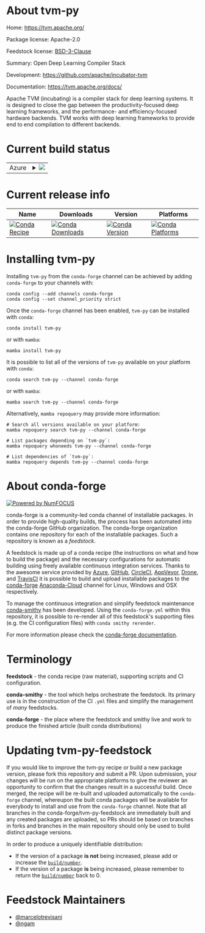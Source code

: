 About tvm-py
============

Home: https://tvm.apache.org/

Package license: Apache-2.0

Feedstock license: [BSD-3-Clause](https://github.com/conda-forge/tvm-py-feedstock/blob/main/LICENSE.txt)

Summary: Open Deep Learning Compiler Stack

Development: https://github.com/apache/incubator-tvm

Documentation: https://tvm.apache.org/docs/

Apache TVM (incubating) is a compiler stack for deep learning systems.
It is designed to close the gap between the productivity-focused deep
learning frameworks, and the performance- and efficiency-focused hardware
backends. TVM works with deep learning frameworks to provide end to end
compilation to different backends.


Current build status
====================


<table>
    
  <tr>
    <td>Azure</td>
    <td>
      <details>
        <summary>
          <a href="https://dev.azure.com/conda-forge/feedstock-builds/_build/latest?definitionId=10191&branchName=main">
            <img src="https://dev.azure.com/conda-forge/feedstock-builds/_apis/build/status/tvm-py-feedstock?branchName=main">
          </a>
        </summary>
        <table>
          <thead><tr><th>Variant</th><th>Status</th></tr></thead>
          <tbody><tr>
              <td>linux_64_c_compiler_version10cuda_compiler_version11.2cxx_compiler_version10numpy1.20python3.8.____cpython</td>
              <td>
                <a href="https://dev.azure.com/conda-forge/feedstock-builds/_build/latest?definitionId=10191&branchName=main">
                  <img src="https://dev.azure.com/conda-forge/feedstock-builds/_apis/build/status/tvm-py-feedstock?branchName=main&jobName=linux&configuration=linux_64_c_compiler_version10cuda_compiler_version11.2cxx_compiler_version10numpy1.20python3.8.____cpython" alt="variant">
                </a>
              </td>
            </tr><tr>
              <td>linux_64_c_compiler_version10cuda_compiler_version11.2cxx_compiler_version10numpy1.20python3.9.____cpython</td>
              <td>
                <a href="https://dev.azure.com/conda-forge/feedstock-builds/_build/latest?definitionId=10191&branchName=main">
                  <img src="https://dev.azure.com/conda-forge/feedstock-builds/_apis/build/status/tvm-py-feedstock?branchName=main&jobName=linux&configuration=linux_64_c_compiler_version10cuda_compiler_version11.2cxx_compiler_version10numpy1.20python3.9.____cpython" alt="variant">
                </a>
              </td>
            </tr><tr>
              <td>linux_64_c_compiler_version10cuda_compiler_version11.2cxx_compiler_version10numpy1.21python3.10.____cpython</td>
              <td>
                <a href="https://dev.azure.com/conda-forge/feedstock-builds/_build/latest?definitionId=10191&branchName=main">
                  <img src="https://dev.azure.com/conda-forge/feedstock-builds/_apis/build/status/tvm-py-feedstock?branchName=main&jobName=linux&configuration=linux_64_c_compiler_version10cuda_compiler_version11.2cxx_compiler_version10numpy1.21python3.10.____cpython" alt="variant">
                </a>
              </td>
            </tr><tr>
              <td>linux_64_c_compiler_version10cuda_compiler_version11.2cxx_compiler_version10numpy1.23python3.11.____cpython</td>
              <td>
                <a href="https://dev.azure.com/conda-forge/feedstock-builds/_build/latest?definitionId=10191&branchName=main">
                  <img src="https://dev.azure.com/conda-forge/feedstock-builds/_apis/build/status/tvm-py-feedstock?branchName=main&jobName=linux&configuration=linux_64_c_compiler_version10cuda_compiler_version11.2cxx_compiler_version10numpy1.23python3.11.____cpython" alt="variant">
                </a>
              </td>
            </tr><tr>
              <td>linux_64_c_compiler_version10cuda_compiler_versionNonecxx_compiler_version10numpy1.20python3.8.____cpython</td>
              <td>
                <a href="https://dev.azure.com/conda-forge/feedstock-builds/_build/latest?definitionId=10191&branchName=main">
                  <img src="https://dev.azure.com/conda-forge/feedstock-builds/_apis/build/status/tvm-py-feedstock?branchName=main&jobName=linux&configuration=linux_64_c_compiler_version10cuda_compiler_versionNonecxx_compiler_version10numpy1.20python3.8.____cpython" alt="variant">
                </a>
              </td>
            </tr><tr>
              <td>linux_64_c_compiler_version10cuda_compiler_versionNonecxx_compiler_version10numpy1.20python3.9.____cpython</td>
              <td>
                <a href="https://dev.azure.com/conda-forge/feedstock-builds/_build/latest?definitionId=10191&branchName=main">
                  <img src="https://dev.azure.com/conda-forge/feedstock-builds/_apis/build/status/tvm-py-feedstock?branchName=main&jobName=linux&configuration=linux_64_c_compiler_version10cuda_compiler_versionNonecxx_compiler_version10numpy1.20python3.9.____cpython" alt="variant">
                </a>
              </td>
            </tr><tr>
              <td>linux_64_c_compiler_version10cuda_compiler_versionNonecxx_compiler_version10numpy1.21python3.10.____cpython</td>
              <td>
                <a href="https://dev.azure.com/conda-forge/feedstock-builds/_build/latest?definitionId=10191&branchName=main">
                  <img src="https://dev.azure.com/conda-forge/feedstock-builds/_apis/build/status/tvm-py-feedstock?branchName=main&jobName=linux&configuration=linux_64_c_compiler_version10cuda_compiler_versionNonecxx_compiler_version10numpy1.21python3.10.____cpython" alt="variant">
                </a>
              </td>
            </tr><tr>
              <td>linux_64_c_compiler_version10cuda_compiler_versionNonecxx_compiler_version10numpy1.23python3.11.____cpython</td>
              <td>
                <a href="https://dev.azure.com/conda-forge/feedstock-builds/_build/latest?definitionId=10191&branchName=main">
                  <img src="https://dev.azure.com/conda-forge/feedstock-builds/_apis/build/status/tvm-py-feedstock?branchName=main&jobName=linux&configuration=linux_64_c_compiler_version10cuda_compiler_versionNonecxx_compiler_version10numpy1.23python3.11.____cpython" alt="variant">
                </a>
              </td>
            </tr><tr>
              <td>osx_64_numpy1.20python3.8.____cpython</td>
              <td>
                <a href="https://dev.azure.com/conda-forge/feedstock-builds/_build/latest?definitionId=10191&branchName=main">
                  <img src="https://dev.azure.com/conda-forge/feedstock-builds/_apis/build/status/tvm-py-feedstock?branchName=main&jobName=osx&configuration=osx_64_numpy1.20python3.8.____cpython" alt="variant">
                </a>
              </td>
            </tr><tr>
              <td>osx_64_numpy1.20python3.9.____cpython</td>
              <td>
                <a href="https://dev.azure.com/conda-forge/feedstock-builds/_build/latest?definitionId=10191&branchName=main">
                  <img src="https://dev.azure.com/conda-forge/feedstock-builds/_apis/build/status/tvm-py-feedstock?branchName=main&jobName=osx&configuration=osx_64_numpy1.20python3.9.____cpython" alt="variant">
                </a>
              </td>
            </tr><tr>
              <td>osx_64_numpy1.21python3.10.____cpython</td>
              <td>
                <a href="https://dev.azure.com/conda-forge/feedstock-builds/_build/latest?definitionId=10191&branchName=main">
                  <img src="https://dev.azure.com/conda-forge/feedstock-builds/_apis/build/status/tvm-py-feedstock?branchName=main&jobName=osx&configuration=osx_64_numpy1.21python3.10.____cpython" alt="variant">
                </a>
              </td>
            </tr><tr>
              <td>osx_64_numpy1.23python3.11.____cpython</td>
              <td>
                <a href="https://dev.azure.com/conda-forge/feedstock-builds/_build/latest?definitionId=10191&branchName=main">
                  <img src="https://dev.azure.com/conda-forge/feedstock-builds/_apis/build/status/tvm-py-feedstock?branchName=main&jobName=osx&configuration=osx_64_numpy1.23python3.11.____cpython" alt="variant">
                </a>
              </td>
            </tr><tr>
              <td>osx_arm64_numpy1.20python3.8.____cpython</td>
              <td>
                <a href="https://dev.azure.com/conda-forge/feedstock-builds/_build/latest?definitionId=10191&branchName=main">
                  <img src="https://dev.azure.com/conda-forge/feedstock-builds/_apis/build/status/tvm-py-feedstock?branchName=main&jobName=osx&configuration=osx_arm64_numpy1.20python3.8.____cpython" alt="variant">
                </a>
              </td>
            </tr><tr>
              <td>osx_arm64_numpy1.20python3.9.____cpython</td>
              <td>
                <a href="https://dev.azure.com/conda-forge/feedstock-builds/_build/latest?definitionId=10191&branchName=main">
                  <img src="https://dev.azure.com/conda-forge/feedstock-builds/_apis/build/status/tvm-py-feedstock?branchName=main&jobName=osx&configuration=osx_arm64_numpy1.20python3.9.____cpython" alt="variant">
                </a>
              </td>
            </tr><tr>
              <td>osx_arm64_numpy1.21python3.10.____cpython</td>
              <td>
                <a href="https://dev.azure.com/conda-forge/feedstock-builds/_build/latest?definitionId=10191&branchName=main">
                  <img src="https://dev.azure.com/conda-forge/feedstock-builds/_apis/build/status/tvm-py-feedstock?branchName=main&jobName=osx&configuration=osx_arm64_numpy1.21python3.10.____cpython" alt="variant">
                </a>
              </td>
            </tr><tr>
              <td>osx_arm64_numpy1.23python3.11.____cpython</td>
              <td>
                <a href="https://dev.azure.com/conda-forge/feedstock-builds/_build/latest?definitionId=10191&branchName=main">
                  <img src="https://dev.azure.com/conda-forge/feedstock-builds/_apis/build/status/tvm-py-feedstock?branchName=main&jobName=osx&configuration=osx_arm64_numpy1.23python3.11.____cpython" alt="variant">
                </a>
              </td>
            </tr>
          </tbody>
        </table>
      </details>
    </td>
  </tr>
</table>

Current release info
====================

| Name | Downloads | Version | Platforms |
| --- | --- | --- | --- |
| [![Conda Recipe](https://img.shields.io/badge/recipe-tvm--py-green.svg)](https://anaconda.org/conda-forge/tvm-py) | [![Conda Downloads](https://img.shields.io/conda/dn/conda-forge/tvm-py.svg)](https://anaconda.org/conda-forge/tvm-py) | [![Conda Version](https://img.shields.io/conda/vn/conda-forge/tvm-py.svg)](https://anaconda.org/conda-forge/tvm-py) | [![Conda Platforms](https://img.shields.io/conda/pn/conda-forge/tvm-py.svg)](https://anaconda.org/conda-forge/tvm-py) |

Installing tvm-py
=================

Installing `tvm-py` from the `conda-forge` channel can be achieved by adding `conda-forge` to your channels with:

```
conda config --add channels conda-forge
conda config --set channel_priority strict
```

Once the `conda-forge` channel has been enabled, `tvm-py` can be installed with `conda`:

```
conda install tvm-py
```

or with `mamba`:

```
mamba install tvm-py
```

It is possible to list all of the versions of `tvm-py` available on your platform with `conda`:

```
conda search tvm-py --channel conda-forge
```

or with `mamba`:

```
mamba search tvm-py --channel conda-forge
```

Alternatively, `mamba repoquery` may provide more information:

```
# Search all versions available on your platform:
mamba repoquery search tvm-py --channel conda-forge

# List packages depending on `tvm-py`:
mamba repoquery whoneeds tvm-py --channel conda-forge

# List dependencies of `tvm-py`:
mamba repoquery depends tvm-py --channel conda-forge
```


About conda-forge
=================

[![Powered by
NumFOCUS](https://img.shields.io/badge/powered%20by-NumFOCUS-orange.svg?style=flat&colorA=E1523D&colorB=007D8A)](https://numfocus.org)

conda-forge is a community-led conda channel of installable packages.
In order to provide high-quality builds, the process has been automated into the
conda-forge GitHub organization. The conda-forge organization contains one repository
for each of the installable packages. Such a repository is known as a *feedstock*.

A feedstock is made up of a conda recipe (the instructions on what and how to build
the package) and the necessary configurations for automatic building using freely
available continuous integration services. Thanks to the awesome service provided by
[Azure](https://azure.microsoft.com/en-us/services/devops/), [GitHub](https://github.com/),
[CircleCI](https://circleci.com/), [AppVeyor](https://www.appveyor.com/),
[Drone](https://cloud.drone.io/welcome), and [TravisCI](https://travis-ci.com/)
it is possible to build and upload installable packages to the
[conda-forge](https://anaconda.org/conda-forge) [Anaconda-Cloud](https://anaconda.org/)
channel for Linux, Windows and OSX respectively.

To manage the continuous integration and simplify feedstock maintenance
[conda-smithy](https://github.com/conda-forge/conda-smithy) has been developed.
Using the ``conda-forge.yml`` within this repository, it is possible to re-render all of
this feedstock's supporting files (e.g. the CI configuration files) with ``conda smithy rerender``.

For more information please check the [conda-forge documentation](https://conda-forge.org/docs/).

Terminology
===========

**feedstock** - the conda recipe (raw material), supporting scripts and CI configuration.

**conda-smithy** - the tool which helps orchestrate the feedstock.
                   Its primary use is in the construction of the CI ``.yml`` files
                   and simplify the management of *many* feedstocks.

**conda-forge** - the place where the feedstock and smithy live and work to
                  produce the finished article (built conda distributions)


Updating tvm-py-feedstock
=========================

If you would like to improve the tvm-py recipe or build a new
package version, please fork this repository and submit a PR. Upon submission,
your changes will be run on the appropriate platforms to give the reviewer an
opportunity to confirm that the changes result in a successful build. Once
merged, the recipe will be re-built and uploaded automatically to the
`conda-forge` channel, whereupon the built conda packages will be available for
everybody to install and use from the `conda-forge` channel.
Note that all branches in the conda-forge/tvm-py-feedstock are
immediately built and any created packages are uploaded, so PRs should be based
on branches in forks and branches in the main repository should only be used to
build distinct package versions.

In order to produce a uniquely identifiable distribution:
 * If the version of a package **is not** being increased, please add or increase
   the [``build/number``](https://docs.conda.io/projects/conda-build/en/latest/resources/define-metadata.html#build-number-and-string).
 * If the version of a package **is** being increased, please remember to return
   the [``build/number``](https://docs.conda.io/projects/conda-build/en/latest/resources/define-metadata.html#build-number-and-string)
   back to 0.

Feedstock Maintainers
=====================

* [@marcelotrevisani](https://github.com/marcelotrevisani/)
* [@ngam](https://github.com/ngam/)

